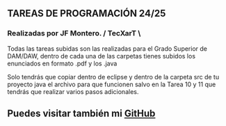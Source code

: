 ## TAREAS DE PROGRAMACIÓN 24/25


### Realizadas por JF Montero. / TecXarT \

Todas las tareas subidas son las realizadas para el Grado Superior de DAM/DAW, dentro de cada una de las carpetas tienes subidos los enunciados en formato .pdf y los .java

Solo tendrás que copiar dentro de eclipse y dentro de la carpeta src de tu proyecto java el archivo para que funcionen salvo en la Tarea 10 y 11 que tendrás que realizar varios pasos adicionales.


## Puedes visitar también mi [GitHub](https://github.com/tecxion)

